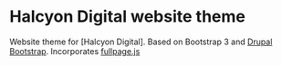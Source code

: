 <!-- @file Instructions for subtheming using the CDN Starterkit. -->
<!-- @defgroup sub_theming_cdn -->
<!-- @ingroup sub_theming -->
# Halcyon Digital website theme 

Website theme for [Halcyon Digital]. Based on Bootstrap 3 and [Drupal Bootstrap]. Incorporates [fullpage.js]

[Halcon Digital]: https://halcyon.digital
[Drupal Bootstrap]: https://www.drupal.org/project/bootstrap
[fullpage.js]:  https://github.com/alvarotrigo/fullPage.js
